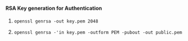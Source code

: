 #### RSA Key generation for Authentication

1. `openssl genrsa -out key.pem 2048`

2. `openssl genrsa -'in key.pem -outform PEM -pubout -out public.pem`